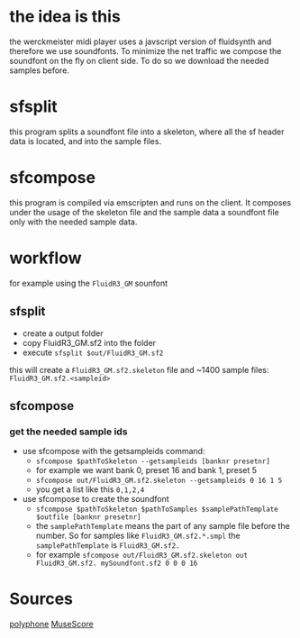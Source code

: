 # the idea is this
the werckmeister midi player uses a javscript version of fluidsynth and therefore we use soundfonts.
To minimize the net traffic we compose the soundfont on the fly on client side.
To do so we download the needed samples before.

# sfsplit
this program splits a soundfont file into a skeleton, where all the sf header data is located, and into the sample files.

# sfcompose
this program is compiled via emscripten and runs on the client. It composes under the usage of the skeleton file and the sample data
a soundfont file only with the needed sample data.

# workflow
for example using the `FluidR3_GM` sounfont
## sfsplit
* create a output folder
* copy FluidR3_GM.sf2 into the folder
* execute `sfsplit $out/FluidR3_GM.sf2`

this will create a `FluidR3_GM.sf2.skeleton` file and ~1400 sample files: `FluidR3_GM.sf2.<sampleid>`

## sfcompose
### get the needed sample ids
* use sfcompose with the getsampleids command:
    * `sfcompose $pathToSkeleton --getsampleids [banknr presetnr]`
    * for example we want bank 0, preset 16 and bank 1, preset 5
    * `sfcompose out/FluidR3_GM.sf2.skeleton --getsampleids 0 16 1 5`
    * you get a list like this `0,1,2,4`
* use sfcompose to create the soundfont
    *  `sfcompose $pathToSkeleton $pathToSamples $samplePathTemplate $outfile [banknr presetnr]`
    * the `samplePathTemplate` means the part of any sample file before the number. So for samples like `FluidR3_GM.sf2.*.smpl` the `samplePathTemplate` is `FluidR3_GM.sf2.`
    * for example `sfcompose out/FluidR3_GM.sf2.skeleton out FluidR3_GM.sf2. mySoundfont.sf2 0 0 0 16`
# Sources
[polyphone](https://www.polyphone-soundfonts.com/)
[MuseScore](https://musescore.org/)